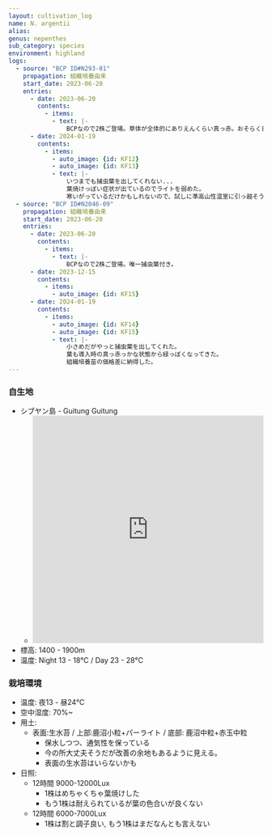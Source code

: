 ```yaml
---
layout: cultivation_log
name: N. argentii
alias:
genus: nepenthes
sub_category: species
environment: highland
logs:
  - source: "BCP ID#N293-01"
    propagation: 組織培養由来
    start_date: 2023-06-20
    entries:
      - date: 2023-06-20
        contents:
          - items:
            - text: |-
                BCPなので2株ご登場。草体が全体的にありえんくらい真っ赤。おそらく日照に敏感なタイプ。輸送ダメージも酷い方。
      - date: 2024-01-19
        contents:
          - items:
            - auto_image: {id: KF12}
            - auto_image: {id: KF13}
            - text: |-
                いつまでも捕虫葉を出してくれない...
                葉焼けっぽい症状が出ているのでライトを弱めた。
                寒いがっているだけかもしれないので、試しに準高山性温室に引っ越そうかな。
  - source: "BCP ID#N2046-09"
    propagation: 組織培養由来
    start_date: 2023-06-20
    entries:
      - date: 2023-06-20
        contents:
          - items:
            - text: |-
                BCPなので2株ご登場。唯一捕虫葉付き。
      - date: 2023-12-15
        contents:
          - items:
            - auto_image: {id: KF15}
      - date: 2024-01-19
        contents:
          - items:
            - auto_image: {id: KF14}
            - auto_image: {id: KF15}
            - text: |-
                小さめだがやっと捕虫葉を出してくれた。
                葉も導入時の真っ赤っかな状態から緑っぽくなってきた。
                組織培養苗の価格差に納得した。
---
```

### 自生地
- シブヤン島 - Guitung Guitung
  - <iframe src="https://www.google.com/maps/embed?pb=!1m18!1m12!1m3!1d90498.12452489306!2d122.58811169170345!3d12.391653703867771!2m3!1f0!2f0!3f0!3m2!1i1024!2i768!4f13.1!3m3!1m2!1s0x33a4429305df7281%3A0xe8e4a62974176fcb!2sMount%20Guiting-Guiting!5e0!3m2!1sen!2sjp!4v1708758445967!5m2!1sen!2sjp" width="100%" height="450" style="border:0;" allowfullscreen="" loading="lazy" referrerpolicy="no-referrer-when-downgrade"></iframe>
- 標高: 1400 - 1900m
- 温度: Night 13 - 18℃ / Day 23 - 28℃

### 栽培環境
- 温度: 夜13 - 昼24℃
- 空中湿度: 70%~
- 用土:
  - 表面:生水苔 / 上部:鹿沼小粒+パーライト / 底部: 鹿沼中粒+赤玉中粒
    - 保水しつつ、通気性を保っている
    - 今の所大丈夫そうだが改善の余地もあるように見える。
    - 表面の生水苔はいらないかも
- 日照:
  - 12時間 9000-12000Lux
    - 1株はめちゃくちゃ葉焼けした
    - もう1株は耐えられているが葉の色合いが良くない
  - 12時間 6000-7000Lux
    - 1株は割と調子良い, もう1株はまだなんとも言えない
